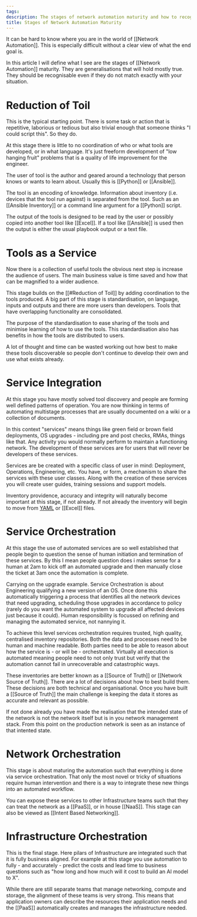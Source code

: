 ```yaml
---
tags: 
description: The stages of network automation maturity and how to recognise them
title: Stages of Network Automation Maturity
---
```

It can be hard to know where you are in the world of [[Network Automation]]. This is especially difficult without a clear view of what the end goal is.

In this article I will define what I see are the stages of [[Network Automation]] maturity. They are generalisations that will hold mostly true. They should be recognisable even if they do not match exactly with your situation.
# Reduction of Toil
This is the typical starting point. There is some task or action that is repetitive, laborious or tedious but also trivial enough that someone thinks "I could script this". So they do.

At this stage there is little to no coordination of who or what tools are developed, or in what language. It's just freeform development of "low hanging fruit" problems that is a quality of life improvement for the engineer.

The user of tool is the author and geared around a technology that person knows or wants to learn about. Usually this is [[Python]] or [[Ansible]].

The tool is an encoding of knowledge. Information about inventory (i.e. devices that the tool run against) is separated from the tool. Such as an [[Ansible Inventory]] or a command line argument for a [[Python]] script.

The output of the tools is designed to be read by the user or possibly copied into another tool like [[Excel]]. If a tool like [[Ansible]] is used then the output is either the usual playbook output or a text file.
# Tools as a Service
Now there is a collection of useful tools the obvious next step is increase the audience of users. The main business value is time saved and how that can be magnified to a wider audience.

This stage builds on the [[#Reduction of Toil]] by adding coordination to the tools produced. A big part of this stage is standardisation, on language, inputs and outputs and there are more users than developers. Tools that have overlapping functionality are consolidated.

The purpose of the standardisation to ease sharing of the tools and minimise learning of how to use the tools. This standardisation also has benefits in how the tools are distributed to users.

A lot of thought and time can be wasted working out how best to make these tools discoverable so people don't continue to develop their own and use what exists already.
# Service Integration
At this stage you have mostly solved tool discovery and people are forming well defined patterns of operation. You are now thinking in terms of automating multistage processes that are usually documented on a wiki or a collection of documents.

In this context "services" means things like green field or brown field deployments, OS upgrades - including pre and post checks, RMAs, things like that. Any activity you would normally perform to maintain a functioning network. The development of these services are for users that will never be developers of these services.

Services are be created with a specific class of user in mind: Deployment, Operations, Engineering, etc. You have, or form, a mechanism to share the services with these user classes. Along with the creation of these services you will create user guides, training sessions and support models.

Inventory providence, accuracy and integrity will naturally become important at this stage, if not already. If not already the inventory will begin to move from [YAML](https://yaml.org/) or [[Excel]] files.
# Service Orchestration
At this stage the use of automated services are so well established that people begin to question the sense of human initiation and termination of these services. By this I mean people question does i makes sense for a human at 2am to kick off an automated upgrade and then manually close the ticket at 3am once the automation is complete.

Carrying on the upgrade example. Service Orchestration is about Engineering qualifying a new version of an OS. Once done this automatically triggering a process that identifies all the network devices that need upgrading, scheduling those upgrades in accordance to policy (rarely do you want the automated system to upgrade all affected devices just because it could). Human responsibility is focussed on refining and managing the automated service, not nannying it.

To achieve this level services orchestration requires trusted, high quality, centralised inventory repositories. Both the data and processes need to be human and machine readable. Both parties need to be able to reason about how the service is - or will be - orchestrated. Virtually all execution is automated meaning people need to not only trust but verify that the automation cannot fail in unrecoverable and catastrophic ways.

These inventories are better known as a [[Source of Truth]] or [[Network Source of Truth]]. There are a lot of decisions about how to best build them. These decisions are both technical and organisational. Once you have built a [[Source of Truth]] the main challenge is keeping the data it stores as accurate and relevant as possible.

If not done already you have made the realisation that the intended state of the network is not the network itself but is in you network management stack. From this point on the production network is seen as an instance of that intented state.
# Network Orchestration
This stage is about maturing the automation such that everything is done via service orchestration. That only the most novel or tricky of situations require human intervention and there is a way to integrate these new things into an automated workflow.

You can expose these services to other Infrastructure teams such that they can treat the network as a [[PaaS]], or in house [[NaaS]]. This stage can also be viewed as [[Intent Based Networking]].
# Infrastructure Orchestration
This is the final stage. Here pilars of Infrastructure are integrated such that it is fully business aligned. For example at this stage you use automation to fully - and accurately - predict the costs and lead time to business questions such as "how long and how much will it cost to build an AI model to X".

While there are still separate teams that manage networking, compute and storage, the alignment of these teams is very strong. This means that application owners can describe the resources their application needs and the [[PaaS]] automatically creates and manages the infrastructure needed.



